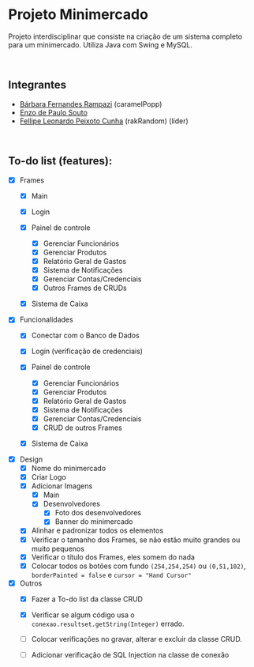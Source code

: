 # Projeto Minimercado

Projeto interdisciplinar que consiste na criação de um sistema completo para um minimercado. 
Utiliza Java com Swing e MySQL.

<br />

## Integrantes
- [Bárbara Fernandes Rampazi](https://github.com/caramelPopp) (caramelPopp)
- [Enzo de Paulo Souto](https://github.com/EnzoSouto01)
- [Fellipe Leonardo Peixoto Cunha](https://github.com/rakRandom) (rakRandom) (líder)

<br />

## To-do list (features):
- [x] Frames
    - [x] Main

    - [x] Login

    - [x] Painel de controle
        - [x] Gerenciar Funcionários
        - [x] Gerenciar Produtos
        - [x] Relatório Geral de Gastos
        - [x] Sistema de Notificações
        - [x] Gerenciar Contas/Credenciais
        - [x] Outros Frames de CRUDs
    
    - [X] Sistema de Caixa


- [x] Funcionalidades
    - [x] Conectar com o Banco de Dados

    - [x] Login (verificação de credenciais)

    - [x] Painel de controle
        - [x] Gerenciar Funcionários
        - [x] Gerenciar Produtos
        - [x] Relatório Geral de Gastos
        - [x] Sistema de Notificações
        - [x] Gerenciar Contas/Credenciais
        - [x] CRUD de outros Frames

    - [x] Sistema de Caixa

- [x] Design
    - [x] Nome do minimercado
    - [x] Criar Logo
    - [x] Adicionar Imagens
        - [x] Main
        - [x] Desenvolvedores
            - [x] Foto dos desenvolvedores
            - [x] Banner do minimercado
    - [x] Alinhar e padronizar todos os elementos
    - [x] Verificar o tamanho dos Frames, se não estão muito grandes ou muito pequenos
    - [x] Verificar o título dos Frames, eles somem do nada
    - [x] Colocar todos os botões com fundo `(254,254,254)` ou `(0,51,102)`, `borderPainted = false` e `cursor = "Hand Cursor"`

- [x] Outros
    - [x] Fazer a To-do list da classe CRUD
    - [x] Verificar se algum código usa o `conexao.resultset.getString(Integer)` errado.
    - [ ] Colocar verificações no gravar, alterar e excluir da classe CRUD.
    - [ ] Adicionar verificação de SQL Injection na classe de conexão

